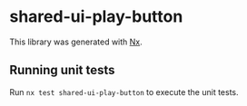 # shared-ui-play-button

This library was generated with [Nx](https://nx.dev).

## Running unit tests

Run `nx test shared-ui-play-button` to execute the unit tests.
